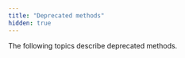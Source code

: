 ```yaml
---
title: "Deprecated methods"
hidden: true
---
```

The following topics describe deprecated methods.

